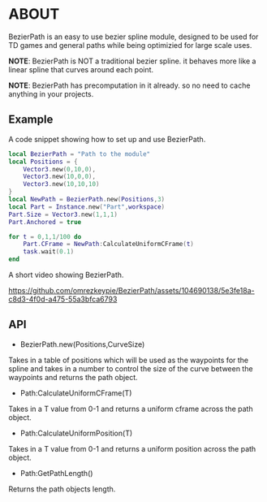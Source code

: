 # ABOUT
BezierPath is an easy to use bezier spline module, designed to be used for TD games and general paths while being optimizied for large scale uses.

__NOTE__: BezierPath is NOT a traditional bezier spline. it behaves more like a linear spline that curves around each point.

__NOTE__: BezierPath has precomputation in it already. so no need to cache anything in your projects.

## Example

A code snippet showing how to set up and use BezierPath.
```lua
local BezierPath = "Path to the module"
local Positions = {
    Vector3.new(0,10,0),
    Vector3.new(10,0,0),
    Vector3.new(10,10,10)
}
local NewPath = BezierPath.new(Positions,3)
local Part = Instance.new("Part",workspace)
Part.Size = Vector3.new(1,1,1)
Part.Anchored = true

for t = 0,1,1/100 do
    Part.CFrame = NewPath:CalculateUniformCFrame(t)
    task.wait(0.1)
end
```
A short video showing BezierPath.



https://github.com/omrezkeypie/BezierPath/assets/104690138/5e3fe18a-c8d3-4f0d-a475-55a3bfca6793


## API

* BezierPath.new(Positions,CurveSize)

Takes in a table of positions which will be used as the waypoints for the spline and takes in a number to control the size of the curve between the waypoints and returns the path object.

* Path:CalculateUniformCFrame(T)
  
Takes in a T value from 0-1 and returns a uniform cframe across the path object.

* Path:CalculateUniformPosition(T)
  
Takes in a T value from 0-1 and returns a uniform position across the path object.

* Path:GetPathLength()

Returns the path objects length.
